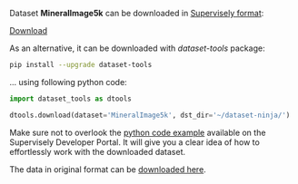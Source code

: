 Dataset **MineralImage5k** can be downloaded in [Supervisely format](https://developer.supervisely.com/api-references/supervisely-annotation-json-format):

 [Download](https://www.dropbox.com/scl/fi/59phtuhymi0hotlgin3cc/mineralimage5k-DatasetNinja.tar?rlkey=2kopft7guxvwav186u0x2frej&dl=1)

As an alternative, it can be downloaded with *dataset-tools* package:
``` bash
pip install --upgrade dataset-tools
```

... using following python code:
``` python
import dataset_tools as dtools

dtools.download(dataset='MineralImage5k', dst_dir='~/dataset-ninja/')
```
Make sure not to overlook the [python code example](https://developer.supervisely.com/getting-started/python-sdk-tutorials/iterate-over-a-local-project) available on the Supervisely Developer Portal. It will give you a clear idea of how to effortlessly work with the downloaded dataset.

The data in original format can be [downloaded here](https://disk.yandex.ru/d/KapicF_MEysifg).
